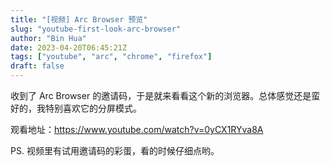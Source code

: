 ```yaml
---
title: "[视频] Arc Browser 预览"
slug: "youtube-first-look-arc-browser"
author: "Bin Hua"
date: 2023-04-20T06:45:21Z
tags: ["youtube", "arc", "chrome", "firefox"]
draft: false
---
```


收到了 Arc Browser 的邀请码，于是就来看看这个新的浏览器。总体感觉还是蛮好的，我特别喜欢它的分屏模式。

观看地址：https://www.youtube.com/watch?v=0yCX1RYva8A

PS. 视频里有试用邀请码的彩蛋，看的时候仔细点哟。
